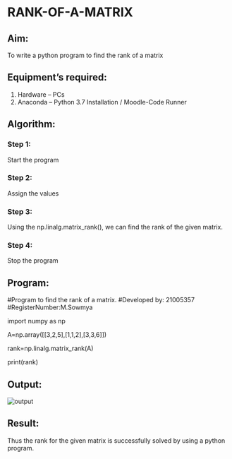 # RANK-OF-A-MATRIX
## Aim:
To write a python program to find the rank of a matrix
## Equipment’s required:
1. 	Hardware – PCs
2. 	Anaconda – Python 3.7 Installation / Moodle-Code Runner
## Algorithm:
### Step 1:
Start the program
### Step 2:
Assign the values 
### Step 3: 
Using the np.linalg.matrix_rank(), we can find the rank of the given matrix.
### Step 4:
Stop the program 
## Program:
#Program to find the rank of a matrix.
#Developed by:  21005357
#RegisterNumber:M.Sowmya

import numpy as np

A=np.array([[3,2,5],[1,1,2],[3,3,6]])

rank=np.linalg.matrix_rank(A)

print(rank)

## Output:
![output]()
## Result:
Thus the rank for the given matrix is successfully solved by  using a python program.

